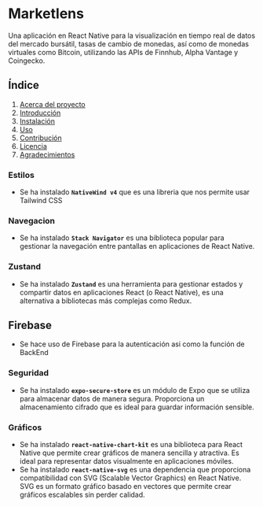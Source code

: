 # Marketlens

Una aplicación en React Native para la visualización en tiempo real de datos del mercado bursátil, tasas de cambio de monedas, así como de monedas virtuales como Bitcoin, utilizando las APIs de Finnhub, Alpha Vantage y Coingecko.

## Índice
1. [Acerca del proyecto](#about-the-project)
2. [Introducción](#getting-started)
3. [Instalación](#installation)
4. [Uso](#usage)
5. [Contribución](#contributing)
6. [Licencia](#license)
7. [Agradecimientos](#acknowledgements)

   
### Estilos

- Se ha instalado **`NativeWind v4`** que es una libreria que nos permite usar Tailwind CSS

### Navegacion
- Se ha instalado **`Stack Navigator`**  es una biblioteca popular para gestionar la navegación entre pantallas en aplicaciones de React Native.

### Zustand
- Se ha instalado **`Zustand`**  es una herramienta para gestionar estados y compartir datos en aplicaciones React (o React Native), es una alternativa a bibliotecas más complejas como Redux.

## Firebase

- Se hace uso de Firebase para la autenticación asi como la función de BackEnd

### Seguridad

- Se ha instalado **`expo-secure-store`**  es un módulo de Expo que se utiliza para almacenar datos de manera segura. Proporciona un almacenamiento cifrado que es ideal para guardar información sensible.

### Gráficos

- Se ha instalado **`react-native-chart-kit`**  es una biblioteca para React Native que permite crear gráficos de manera sencilla y atractiva. Es ideal para representar datos visualmente en aplicaciones móviles.
- Se ha instalado **`react-native-svg`**  es una dependencia que proporciona compatibilidad con SVG (Scalable Vector Graphics) en React Native. SVG es un formato gráfico basado en vectores que permite crear gráficos escalables sin perder calidad.
